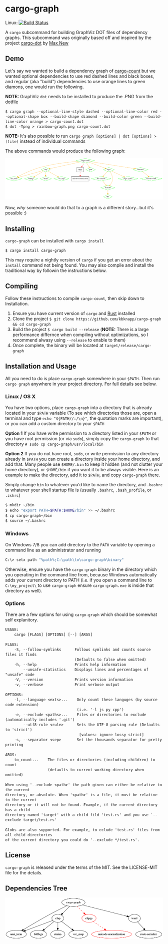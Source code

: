 # cargo-graph

Linux: [![Build Status](https://travis-ci.org/kbknapp/cargo-graph.svg?branch=master)](https://travis-ci.org/kbknapp/cargo-graph)

A `cargo` subcommand for building GraphViz DOT files of dependency graphs. This subcommand was originally based off and inspired by the project [cargo-dot](https://github.com/maxsnew/cargo-dot) by [Max New](https://github.com/maxsnew)


## Demo

Let's say we wanted to build a dependency graph of [cargo-count](https://github.com/kbknapp/cargo-count) but we wanted optional dependencies to use red dashed lines and black boxes, and regular (aka "build") dependencies to use orange lines to green diamons, one would run the following.

**NOTE:** GraphViz `dot` needs to be installed to produce the .PNG from the dotfile

```
$ cargo graph --optional-line-style dashed --optional-line-color red --optional-shape box --build-shape diamond --build-color green --build-line-color orange > cargo-count.dot
$ dot -Tpng > rainbow-graph.png cargo-count.dot
```

**NOTE:** It's also possible to run `cargo graph [options] | dot [options] > [file]` instead of individual commands

The above commands would produce the following graph:

![cargo-graph dependencies](rainbow-graph.png)

Now, *why* someone would do that to a graph is a different story...but it's possible :)

## Installing

`cargo-graph` can be installed with `cargo install`

```
$ cargo install cargo-graph
```

This may require a nightly version of `cargo` if you get an error about the `install` command not being found. You may also compile and install the traditional way by followin the instructions below.


## Compiling

Follow these instructions to compile `cargo-count`, then skip down to Installation.

 1. Ensure you have current version of `cargo` and [Rust](https://www.rust-lang.org) installed
 2. Clone the project `$ git clone https://github.com/kbknapp/cargo-graph && cd cargo-graph`
 3. Build the project `$ cargo build --release` (**NOTE:** There is a large performance differnce when compiling without optimizations, so I recommend alwasy using `--release` to enable to them)
 4. Once complete, the binary will be located at `target/release/cargo-graph`

## Installation and Usage

All you need to do is place `cargo-graph` somewhere in your `$PATH`. Then run `cargo graph` anywhere in your project directory. For full details see below.

### Linux / OS X

You have two options, place `cargo-graph` into a directory that is already located in your `$PATH` variable (To see which directories those are, open a terminal and type `echo "${PATH//:/\n}"`, the quotation marks are important), or you can add a custom directory to your `$PATH`

**Option 1**
If you have write permission to a directory listed in your `$PATH` or you have root permission (or via `sudo`), simply copy the `cargo-graph` to that directory `# sudo cp cargo-graph/usr/local/bin`

**Option 2**
If you do not have root, `sudo`, or write permission to any directory already in `$PATH` you can create a directory inside your home directory, and add that. Many people use `$HOME/.bin` to keep it hidden (and not clutter your home directory), or `$HOME/bin` if you want it to be always visible. Here is an example to make the directory, add it to `$PATH`, and copy `cargo-graph` there.

Simply change `bin` to whatever you'd like to name the directory, and `.bashrc` to whatever your shell startup file is (usually `.bashrc`, `.bash_profile`, or `.zshrc`)

```sh
$ mkdir ~/bin
$ echo "export PATH=$PATH:$HOME/bin" >> ~/.bashrc
$ cp cargo-graph~/bin
$ source ~/.bashrc
```

### Windows

On Windows 7/8 you can add directory to the `PATH` variable by opening a command line as an administrator and running

```sh
C:\> setx path "%path%;C:\path\to\cargo-graph\binary"
```

Otherwise, ensure you have the `cargo-graph` binary in the directory which you operating in the command line from, because Windows automatically adds your current directory to PATH (i.e. if you open a command line to `C:\my_project\` to use `cargo-graph` ensure `cargo-graph.exe` is inside that directory as well).


### Options

There are a few options for using `cargo-graph` which should be somewhat self explanitory.

```
USAGE:
    cargo [FLAGS] [OPTIONS] [--] [ARGS]

FLAGS:
    -S, --follow-symlinks      Follows symlinks and counts source files it finds
                               (Defaults to false when omitted)
    -h, --help                 Prints help information
        --unsafe-statistics    Displays lines and percentages of "unsafe" code
    -V, --version              Prints version information
    -v, --verbose              Print verbose output

OPTIONS:
    -l, --language <exts>...    Only count these languges (by source code extension)
                                (i.e. '-l js py cpp')
    -e, --exclude <paths>...    Files or directories to exclude (automatically includes '.git')
        --utf8-rule <rule>      Sets the UTF-8 parsing rule (Defaults to 'strict')
                                 [values: ignore lossy strict]
    -s, --separator <sep>       Set the thousands separator for pretty printing

ARGS:
    to_count...    The files or directories (including children) to count
                   (defaults to current working directory when omitted)

When using '--exclude <path>' the path given can either be relative to the current 
directory, or absolute. When '<path>' is a file, it must be relative to the current 
directory or it will not be found. Example, if the current directory has a child 
directory named 'target' with a child fild 'test.rs' and you use `--exclude target/test.rs' 

Globs are also supported. For example, to eclude 'test.rs' files from all child directories 
of the current directory you could do '--exclude */test.rs'.
```

## License

`cargo-graph` is released under the terms of the MIT. See the LICENSE-MIT file for the details.

## Dependencies Tree
![cargo-graph dependencies](cargo-graph.png)
